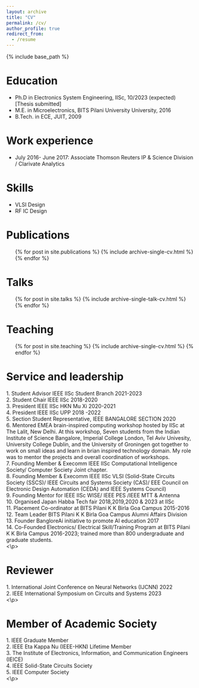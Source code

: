 ```yaml
---
layout: archive
title: "CV"
permalink: /cv/
author_profile: true
redirect_from:
  - /resume
---
```


{% include base_path %}

Education
======
* Ph.D in Electronics System Engineering, IISc, 10/2023 (expected) [Thesis submitted]
* M.E. in Microelectronics, BITS Pilani University University, 2016
* B.Tech. in ECE, JUIT, 2009

Work experience
======
* July 2016- June 2017: Associate
  Thomson Reuters IP & Science Division /  Clarivate Analytics 
  
Skills
======
* VLSI Design
* RF IC Design


Publications
======
  <ul>{% for post in site.publications %}
    {% include archive-single-cv.html %}
  {% endfor %}</ul>
  
Talks
======
  <ul>{% for post in site.talks %}
    {% include archive-single-talk-cv.html %}
  {% endfor %}</ul>
  
Teaching
======
  <ul>{% for post in site.teaching %}
    {% include archive-single-cv.html %}
  {% endfor %}</ul>
  
Service and leadership
======
<p>
1. Student Advisor IEEE IISc Student Branch 2021-2023 <br>
2. Student Chair IEEE IISc 2018-2020 <br>
3. President IEEE IISc HKN Mu Xi 2020-2021  <br>
4. President IEEE IISc UPP 2018 -2022  <br>
5. Section Student Representative, IEEE BANGALORE SECTION 2020  <br>
6. Mentored EMEA brain-inspired computing workshop hosted by IISc at The Lalit, New Delhi. At this workshop, Seven students from the Indian Institute of Science Bangalore, Imperial College London,  Tel Aviv Univesity, University College Dublin, and the University of Groningen got together to work on small ideas and learn in brian inspired technology domain. My role was to mentor the projects and overall coordination of workshops.  <br>
7. Founding Member & Execomm IEEE IISc Computational Intelligence Society/ Computer Society Joint chapter. <br>
8. Founding Member & Execomm IEEE IISc VLSI (Solid-State Circuits Society (SSCS)/ IEEE Circuits and Systems Society (CAS)/ EEE Council on Electronic Design Automation (CEDA) and IEEE Systems Council)  <br>
9. Founding Mentor for  IEEE IISc WISE/ IEEE PES /IEEE MTT & Antenna  <br>
10. Organised Japan Habba Tech fair 2018,2019,2020 & 2023 at IISc  <br>
11. Placement Co-ordinator at BITS Pilani K K Birla Goa Campus 2015-2016  <br>
12. Team Leader BITS Pilani K K Birla Goa Campus Alumni Affairs Division  <br>
13. Founder BangloreAi initiative to promote AI education 2017  <br>
14. Co-Founded Electronics/ Electrical Skill/Training Program  at BITS Pilani K K Birla Campus 2016-2023; trained more than 800 undergraduate and graduate students.  <br>
  <\p>
    
Reviewer
======
<p>
 1. International Joint Conference on Neural Networks (IJCNN) 2022 <br>
 2. IEEE International Symposium on Circuits and Systems 2023 <br>
<\p>
  
Member of Academic Society
======
<p>
1. IEEE Graduate Member <br>
2. IEEE Eta Kappa Nu (IEEE-HKN) Lifetime Member <br>
3. The Institute of Electronics, Information, and Communication Engineers (IEICE) <br>
4. IEEE Solid-State Circuits Society <br>
5. IEEE Computer Society <br>
<\p>

